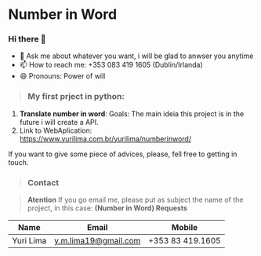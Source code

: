 <!-- Headings --> <!-- Strong --> <!-- Italics --> <!-- Blockquote --> <!-- Links --> <!-- UL --> <!-- OL --> <!-- Images --> <!-- Code Blocks --> <!-- Tables --> 
<!-- Task Lists -->
# Number in Word
### Hi there 👋
- 💬 Ask me about whatever you want, i will be glad to anwser you anytime
- 📫 How to reach me: +353 083 419 1605 (Dublin/Irlanda)
- 😄 Pronouns: Power of will

> ### My first prject in python:
1. **Translate number in word**:
  Goals: The main ideia this project is in the future i will create a API.
1. Link to WebAplication: https://www.yurilima.com.br/yurilima/numberinword/

If you want to give some piece of advices, please, fell free to getting in touch.
  
> ### Contact

> **Atention** If you go email me, please put as subject the name of the project, in this case: **(Number in Word) Requests**

|  Name |  Email | Mobile  |
|-------|--------|---------|
|  Yuri Lima | y.m.lima19@gmail.com  | +353 83 419.1605  |
